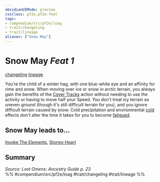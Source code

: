 ```yaml
---
obsidianUIMode: preview
cssclass: pf2e,pf2e-feat
tags:
- compendium/src/pf2e/loag
- trait/changeling
- trait/lineage
aliases: ["Snow May"]
---
```

# Snow May  *Feat 1*  
[changeling](../../Rules/traits/changeling-b1.md)  [lineage](../../Rules/traits/lineage-apg.md)  


You're the child of a winter hag, with one blue-white eye and an affinity for rime and snow. When moving over ice or snow in arctic terrain, you always gain the benefits of the [Cover Tracks](../../Rules/actions/cover-tracks.md) action without needing to use the activity or having to move half your Speed. You don't treat icy terrain as uneven ground (though it's still difficult terrain for you), and you ignore difficult terrain caused by snow. Cold precipitation and environmental [cold](../../Rules/traits/cold.md) effects don't alter the time it takes for you to become [fatigued](../../Rules/conditions.md#Fatigued).

## Snow May leads to...

[Invoke The Elements](invoke-the-elements-loag.md), [Stormy Heart](stormy-heart-loag.md)

## Summary

*Source: Lost Omens: Ancestry Guide p. 23*  
%% #compendium/src/pf2e/loag #trait/changeling #trait/lineage %%